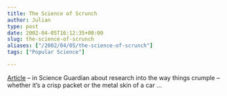 ```yaml
---
title: The Science of Scrunch
author: Julian
type: post
date: 2002-04-05T16:12:35+00:00
slug: the-science-of-scrunch 
aliases: ["/2002/04/05/the-science-of-scrunch"]
tags: ["Popular Science"]

---
```

[Article][1] &#8211; in Science Guardian about research into the way things crumple &#8211; whether it&#8217;s a crisp packet or the metal skin of a car &#8230;

 [1]: https://www.guardian.co.uk/Archive/Article/0,4273,4386690,00.html
